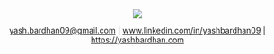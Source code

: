 <div align="center">
<img src="https://github-stats-alpha.vercel.app/api?username=yasbbb&cc=0000000&tc=FFFFFF&ic=fff&bc=0000">
 
 yash.bardhan09@gmail.com | www.linkedin.com/in/yashbardhan09 | https://yashbardhan.com
</div>



<!-- PROJECTS
 - froog: A SUPER SIMPLE AI FRAMEWORK
 - yummf: A full-stack website rewritten 3x times in Django, Ruby on Rails, and NextJS
 - babbleGPT: Generating Shakespeare by training a transformer based language model on all of Shakespeare's work
 - mcmkeviansud: Mathematical model to predict asteroid mining’s impact on global equity using Pandas and scikit-learn.
 - jotalot: iOS/Android cross-platform mobile application written in React Native and Django
 - lookup: Google Extension to explain highlighted text by leveraging machine learning -->

<!--
**yasbbb/yasbbb** is a ✨ _special_ ✨ repository because its `README.md` (this file) appears on your GitHub profile.

Here are some ideas to get you started:

- 🔭 I’m currently working on ...
- 🌱 I’m currently learning ...
- 👯 I’m looking to collaborate on ...
- 🤔 I’m looking for help with ...
- 💬 Ask me about ...
- 📫 How to reach me: ...
- 😄 Pronouns: ...
- ⚡ Fun fact: ...
-->
